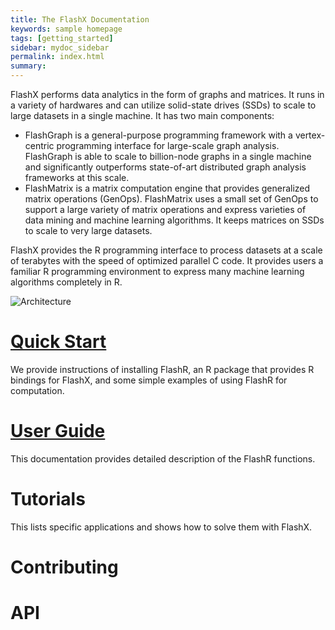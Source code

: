 ```yaml
---
title: The FlashX Documentation
keywords: sample homepage
tags: [getting_started]
sidebar: mydoc_sidebar
permalink: index.html
summary: 
---
```


FlashX performs data analytics in the form of graphs and matrices. It runs
in a variety of hardwares and can utilize solid-state drives (SSDs) to scale
to large datasets in a single machine. It has two main components:

* FlashGraph is a general-purpose programming framework with a vertex-centric
programming interface for large-scale graph analysis. FlashGraph is able to
scale to billion-node graphs in a single machine and significantly outperforms
state-of-art distributed graph analysis frameworks at this scale.
* FlashMatrix is a matrix computation engine that provides generalized matrix
operations (GenOps). FlashMatrix uses a small set of GenOps to support a large
variety of matrix operations and express varieties of data mining and machine
learning algorithms. It keeps matrices on SSDs to scale to very large datasets.

FlashX provides the R programming interface to process datasets at a scale of
terabytes with the speed of optimized parallel C code. It provides
users a familiar R programming environment to express many machine learning
algorithms completely in R.

![Architecture](https://flashxio.github.io/FlashX-doc/images/flashmatrix.png)

# [Quick Start](https://flashxio.github.io/FlashX-doc/FlashX-Quick-Start-Guide.html)

We provide instructions of installing FlashR, an R package that provides R bindings
for FlashX, and some simple examples of using FlashR for computation.

# [User Guide](https://flashxio.github.io/FlashX-doc/FlashMatrix-user-guide.html)

This documentation provides detailed description of the FlashR functions.

# Tutorials

This lists specific applications and shows how to solve them with FlashX.

# Contributing

# API
